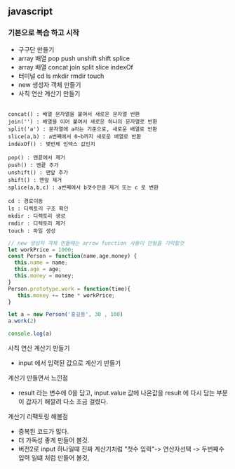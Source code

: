 ## javascript 

 ### 기본으로 복습 하고 시작

 - 구구단 만들기
 - array 배열 pop push unshift shift splice
 - array 배열 concat join split slice indexOf
 - 터미널 cd ls mkdir rmdir touch
 - new 생성자 객체 만들기
 - 사칙 연산 계산기 만들기

 ```javascript
 
 ```

 ```
concat() : 배열 문자열을 붙여서 새로운 문자열 반환
join('') : 배열을 이어 붙여서 새로운 하나의 문자열로 반환
split('a') : 문자열에 a라는 기준으로, 새로운 배열로 반환
slice(a,b) : a번째에서 0~b까지 새로운 배열로 반환
indexOf() : 몇번제 인덱스 값인지

pop() : 맨끝에서 제거
push() : 멘끝 추가
unshift() : 맨앞 추가
shift() : 멘앞 제거
splice(a,b,c) : a번째에서 b갯수만큼 제거 또는 c 로 변환

 ```
 ```
cd : 경로이동
ls : 디렉토리 구조 확인
mkdir : 디렉토리 생성
rmdir : 디렉토리 제거
touch : 파일 생성
 ```

```javascript
// new 생성자 객체 만들때는 arrow function 사용이 안됨을 기억할것
let workPrice = 1000;
const Person = function(name,age,money) {
  this.name = name;
  this.age = age;
  this.money = money;
}
Person.prototype.work = function(time){
   this.money += time * workPrice;
}

let a = new Person('홍길동', 30 , 100)
a.work(2)

console.log(a)
```

사칙 연산 계산기 만들기
- input 에서 입력된 값으로 계산기 만들기

계산기 만들면서 느낀점
- result 라는 변수에 0을 담고, input.value 값에 나온값을 result 에  다시 담는 부분이 갑자기 해깔려 다소 조금 걸렸다.

계산기 리팩토링 해볼점
- 중복된 코드가 많다.
- 더 가독성 좋게 만들어 볼것.
- 버전2로 input 하나일때 진짜 계산기처럼 "첫수 입력"-> 연산자선택 -> 두번째수 입력 일떄 처럼 만들어 볼것,

